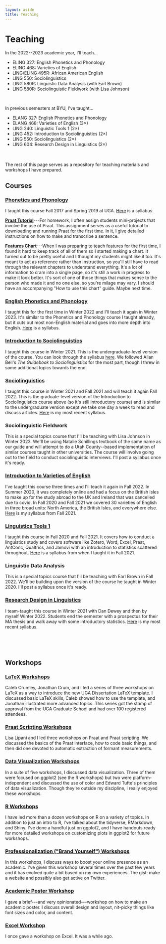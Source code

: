 ```yaml
---
layout: aside
title: Teaching
---
```


# Teaching

In the 2022--2023 academic year, I'll teach…

* ELING 327: English Phonetics and Phonology
* ELING 468: Varieties of English
* LING/ELING 495R: African American English
* LING 550: Sociolinguistics
* LING 580R: Linguistic Data Analysis (with Earl Brown)
* LING 580R: Sociolinguistic Fieldwork (with Lisa Johnson)

<br/>

In previous semesters at BYU, I've taught…

* ELANG 327: English Phonetics and Phonology
* ELANG 468: Varieties of English (3×)
* LING 240: Linguistic Tools 1 (2×)
* LING 452: Introduction to Sociolinguistics (2×)
* LING 550: Sociolinguistics (2×)
* LING 604: Research Design in Linguistics (2×)



<br/>
<br/>
The rest of this page serves as a repository for teaching materials and workshops I have prepared.

<br/>

## Courses

### [Phonetics and Phonology](http://bulletin.uga.edu/Link.aspx?cid=ling3060)

I taught this course Fall 2017 and Spring 2019 at UGA. [Here](/downloads/190308_LING3060_syllabus.pdf) is a syllabus.

**[Praat Tutorial](/downloads/190523-Praat_tutorial.pdf)**---For homework, I often assign students mini-projects that involve the use of Praat. This assignment serves as a useful tutorial to downloading and running Praat for the first time. In it, I give detailed instructions on how to make and transcribe a sentence.

**[Features Chart](/downloads/180814-features_chart.pdf)**---When I was preparing to teach features for the first time, I found it hard to keep track of all of them so I started making a chart. It turned out to be pretty useful and I thought my students might like it too. It's meant to act as reference rather than instruction, so you'll still have to read through the relevant chapters to understand everything. It's a lot of information to cram into a single page, so it's still a work in progress to make it look better. It's sort of one of those things that makes sense to the person who made it and no one else, so you're milage may vary. I should have an accompanying "How to use this chart" guide. Maybe next time. 

### [English Phonetics and Phonology](https://catalog.byu.edu/humanities/linguistics/english-phonetics-and-phonology)

I taught this for the first time in Winter 2022 and I'll teach it again in Winter 2023. It's similar to the Phonetics and Phonology course I taught already, but it cuts out most non-English material and goes into more depth into English. [Here](/downloads/220103-E327_syllabus.pdf) is a syllabus.

### [Introduction to Sociolinguistics](https://catalog.byu.edu/humanities/linguistics/introduction-sociolinguistics)

I taught this course in Winter 2021. This is the undergraduate-level version of the course. You can look through the syllabus [here](/downloads/210102-L452_syllabus.pdf). We followed Allan Bell's *The Guidebook to Sociolinguistics* for the most part, though I threw in some additional topics towards the end.

### [Sociolinguistics](https://catalog.byu.edu/humanities/linguistics/sociolinguistics)

I taught this course in Winter 2021 and Fall 2021 and will teach it again Fall 2022. This is the graduate-level version of the Introduction to Sociolinguistics course above (so it's still introductory course) and is similar to the undergraduate version except we take one day a week to read and discuss articles. [Here](/downloads/220103-L550_syllabus.pdf) is my most recent syllabus.

### Sociolinguistic Fieldwork

This is a special topics course that I'll be teaching with Lisa Johnson in Winter 2023. We'll be using Natalie Schillings textbook of the same name as our guide and will attempt to do a Utah County--based implementation of similar courses taught in other universities. The course will involve going out to the field to conduct sociolinguistic interviews. I'll post a syllabus once it's ready. 

### [Introduction to Varieties of English](https://catalog.byu.edu/humanities/linguistics/introduction-varieties-of-english)

I've taught this course three times and I'll teach it again in Fall 2022. In Summer 2020, it was completely online and had a focus on the British Isles to make up for the study abroad to the UK and Ireland that was cancelled due to covid. In Fall 2020 and Fall 2021 we covered 30 varieties of English in three broad units: North America, the British Isles, and everywhere else. [Here](/downloads/220103-E468_syllabus.pdf) is my syllabus from Fall 2021.

### [Linguistics Tools 1](https://catalog.byu.edu/humanities/linguistics/linguistic-tools-1)

I taught this course in Fall 2020 and Fall 2021. It covers how to conduct a linguistics study and covers software like Zotero, Word, Excel, Praat, AntConc, Qualtrics, and Jamovi with an introduction to statistics scattered throughout. [Here](/downloads/220103-L240_syllabus.pdf) is a syllabus from when I taught it in Fall 2021.

### Linguistic Data Analysis

This is a special topics course that I'll be teaching with Earl Brown in Fall 2022. We'll be building upon the version of the course he taught in Winter 2020. I'll post a syllabus once it's ready. 

### [Research Design in Linguistics](https://gradstudies.byu.edu/course/research-design-linguistics)

I team-taught this course in Winter 2021 with Dan Dewey and then by myself Winter 2022. Students end the semester with a prospectus for their MA thesis and walk away with some introductory statistics. [Here](/downloads/220103-L604_syllabus.pdf) is my most recent syllabus.



<br/>
<br/>
<br/>




## Workshops

### [LaTeX Workshops](/pages/latex)

Caleb Crumley, Jonathan Crum, and I led a series of three workshops on LaTeX as a way to introduce the new UGA Dissertation LaTeX template. I discussed basic LaTeX skills, Caleb showed how to use the template, and Jonathan illustrated more advanced topics. This series got the stamp of approval from the UGA Graduate School and had over 100 registered attendees.

### [Praat Scripting Workshops](/pages/praat-workshops)

Lisa Lipani and I led three workshops on Praat and Praat scripting. We discussed the basics of the Praat interface, how to code basic things, and then did one devoted to automatic extraction of formant measurements. 

### [Data Visualization Workshops](/pages/dataviz)

In a suite of five workshops, I discussed data visualization. Three of them were focused on ggplot2 (see the R workshops) but two were platform-independent and discussed the use of color and Edward Tufte's principles of data visualization. Though they're outside my discipline, I really enjoyed these workshops.

### [R Workshops](/pages/r-workshops)

I have led more than a dozen workshops on R on a variety of topics. In addition to just an intro to R, I've talked about the tidyverse, RMarkdown, and Shiny. I've done a handful just on ggplot2, and I have handouts ready for more detailed workshops on customizing plots in ggplot2 for future workshops. 

### [Professionalization ("Brand Yourself") Workshops](/pages/brand-yourself)

In this workshops, I discuss ways to boost your online presence as an academic. I've given this workshop several times over the past few years and it has evolved quite a bit based on my own experiences. The gist: make a website and possibly also get active on Twitter.

### [Academic Poster Workshop](/downloads/190911-poster_workshop.pdf)

I gave a brief---and very opinionated---workshop on how to make an academic poster. I discuss overall design and layout, nit-picky things like font sizes and color, and content. 

### [Excel Workshop](/blog/excel-workshop)

I once gave a workshop on Excel. It was a while ago.
